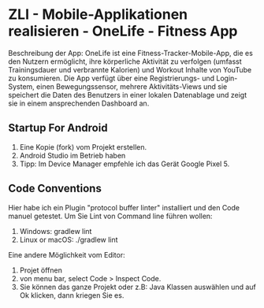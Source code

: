 # ZLI - Mobile-Applikationen realisieren - OneLife - Fitness App


Beschreibung der App: OneLife ist eine Fitness-Tracker-Mobile-App, die es den Nutzern ermöglicht, ihre körperliche Aktivität zu verfolgen (umfasst Trainingsdauer und verbrannte Kalorien) und Workout Inhalte von YouTube zu konsumieren. Die App verfügt über eine Registrierungs- und Login-System, einen Bewegungssensor, mehrere Aktivitäts-Views und sie speichert die Daten des Benutzers in einer lokalen Datenablage und zeigt sie in einem ansprechenden Dashboard an.

## Startup For Android

1. Eine Kopie (fork) vom Projekt erstellen.
2. Android Studio im Betrieb haben
3. Tipp: Im Device Manager empfehle ich das Gerät Google Pixel 5. 

## Code Conventions
Hier habe ich ein Plugin "protocol buffer linter" installiert und den Code manuel getestet. Um Sie Lint von Command line führen wollen:
1. Windows: gradlew lint
2. Linux or macOS: ./gradlew lint

Eine andere Möglichkeit vom Editor:
1. Projet öffnen
2. von menu bar, select Code > Inspect Code.
3. Sie können das ganze Projekt oder z.B: Java Klassen auswählen und auf Ok klicken, dann kriegen Sie es.